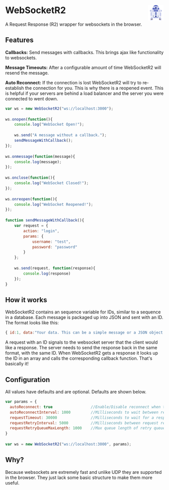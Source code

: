 # WebSocketR2 <img align="right" src="images/R2.png"/>
A Request Response (R2) wrapper for websockets in the browser. 


## Features
**Callbacks:** Send messages with callbacks. This brings ajax like functionality to websockets.

**Message Timeouts:** After a configurable amount of time WebSocketR2 will resend the message. 

**Auto Reconnect:** If the connection is lost WebSocketR2 will try to re-establish the connection for you. This is why there is a reopened event. This is helpful if your servers are behind a load balancer and the server you were connected to went down. 

```JavaScript
var ws = new WebSocketR2("ws://localhost:3000");
        
ws.onopen(function(){
    console.log("WebSocket Open!");
    
    ws.send("A message without a callback.");
    sendMessageWithCallback();
});

ws.onmessage(function(message){
    console.log(message);
});

ws.onclose(function(){
    console.log("WebSocket Closed!");
});

ws.onreopen(function(){
    console.log("WebSocket Reopened!");
});

function sendMessageWithCallback(){
    var request = {
        action: "login",
        params: {
            username: "test",
            password: "password"
        }
    };

    ws.send(request, function(response){
        console.log(response)
    });
}
```

## How it works
WebSocketR2 contains an sequence variable for IDs, similar to a sequence in a database. Each message is packaged up into JSON and sent with an ID. The format looks like this: 
```JavaScript
{ id:1, data:"Your data. This can be a simple message or a JSON object."}
```
A request with an ID signals to the websocket server that the client would like a response. The server needs to send the response back in the same format, with the same ID. When WebSocketR2 gets a response it looks up the ID in an array and calls the corresponding callback function. That's basically it!

## Configuration
All values have defaults and are optional. Defaults are shown below.
```JavaScript
var params = {
  autoReconnect: true                 //Enable/Disable reconnect when the server closes connection (boolean)
  autoReconnectInterval: 1000         //Milliseconds to wait between reconnect attempts (number)
  requestTimeout: 30000               //Milliseconds to wait for a response before resending the request (number)
  requestRetryInterval: 5000          //Milliseconds between request retry checks. This garbage collects the retry queue (number)
  requestRetryQueueMaxLength: 1000    //Max queue length of retry queue before old messages start getting dropped (number)
}

var ws = new WebSocketR2("ws://localhost:3000", params);
```

## Why?
Because websockets are extremely fast and unlike UDP they are supported in the browser. They just lack some basic structure to make them more useful.
